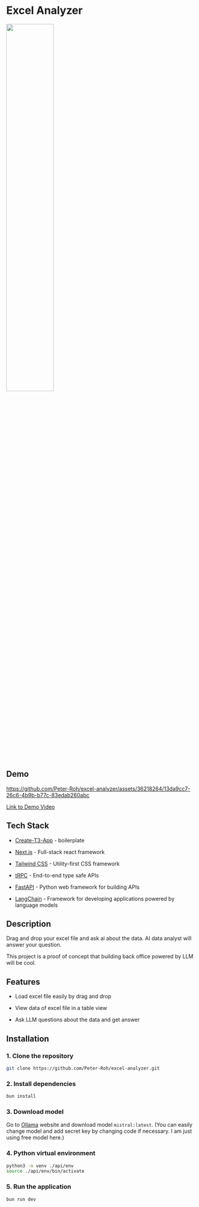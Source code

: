 # Excel Analyzer

<img src="https://github.com/Peter-Roh/excel-analyzer/assets/36218264/b17a5de5-849f-4e60-8ea8-020f9ae6ea3d" width="50%" />

## Demo

https://github.com/Peter-Roh/excel-analyzer/assets/36218264/13da9cc7-26c6-4b9b-b77c-83edab260abc

[Link to Demo Video](https://drive.google.com/file/d/1wVhuevswRSXXTEZk_sCsFdEy67BKFwNP/view?usp=drive_link)

## Tech Stack

- [Create-T3-App](https://create.t3.gg/) - boilerplate

- [Next.js](https://nextjs.org) - Full-stack react framework

- [Tailwind CSS](https://tailwindcss.com) - Utility-first CSS framework

- [tRPC](https://trpc.io) - End-to-end type safe APIs

- [FastAPI](https://fastapi.tiangolo.com/) - Python web framework for building APIs

- [LangChain](https://www.langchain.com/) - Framework for developing applications powered by language models

## Description

Drag and drop your excel file and ask ai about the data. AI data analyst will answer your question.

This project is a proof of concept that building back office powered by LLM will be cool.

## Features

- Load excel file easily by drag and drop

- View data of excel file in a table view

- Ask LLM questions about the data and get answer

## Installation

### 1. Clone the repository

```bash
git clone https://github.com/Peter-Roh/excel-analyzer.git
```

### 2. Install dependencies

```bash
bun install
```

### 3. Download model

Go to [Ollama](https://ollama.com/) website and download model `mistral:latest`. (You can easily change model and add secret key by changing code if necessary. I am just using free model here.)

### 4. Python virtual environment

```bash
python3 -m venv ./api/env
source ./api/env/bin/activate
```

### 5. Run the application

```bash
bun run dev
```
